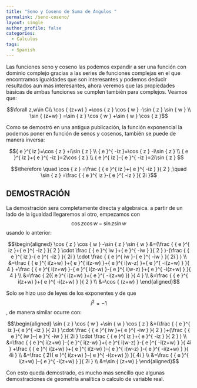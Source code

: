 ```yaml
---
title: "Seno y Coseno de Suma de Ángulos "
permalink: /seno-coseno/
layout: single
author_profile: false
categories:
  - Calculus
tags:
  - Spanish
---
```


Las funciones seno y coseno las podemos expandir a ser una función con dominio complejo gracias a las series de funciones complejas en el que encontramos igualdades que son interesantes y podemos deducir resultados aun mas interesantes, ahora veremos que las propiedades básicas de ambas funciones se cumplen también para complejos. Veamos que:

$$\forall z,w\in C\\ \cos { (z+w) } =\cos { z } \cos { w } -\sin { z } \sin { w } \\ \sin { (z+w) } =\sin { z } \cos { w } +\sin { w } \cos { z }$$

Como se demostró en una antigua publicación, la función exponencial la podemos poner en función de senos y cosenos, también se puede de manera inversa:

$${ e }^{ iz }=\cos { z } +i\sin { z } \\ { e }^{ -iz }=\cos { z } -i\sin { z } \\ { e }^{ iz }+{ e }^{ -iz }=2\cos { z } \\ { e }^{ iz }-{ e }^{ -iz }=2i\sin { z } $$

$$\therefore  \quad \cos { z } =\frac { { e }^{ iz }+{ e }^{ -iz } }{ 2 } ;\quad \sin { z } =\frac { { e }^{ iz }-{ e }^{ -iz } }{ 2i }$$

## DEMOSTRACIÓN

La demostración sera completamente directa y algebraica. a partir de un lado de la igualdad llegaremos al otro, empezamos con $$\cos { z } \cos { w } -\sin { z } \sin { w }$$ usando lo anterior:

$$\begin{aligned}
\cos { z } \cos { w } -\sin { z } \sin { w } &=(\frac { { e }^{ iz }+{ e }^{ -iz } }{ 2 } \cdot \frac { { e }^{ iw }+{ e }^{ -iw } }{ 2 } )-(\frac { { e }^{ iz }-{ e }^{ -iz } }{ 2i } \cdot \frac { { e }^{ iw }-{ e }^{ -iw } }{ 2i } ) \\
&=\frac { { e }^{ i(z+w) }+{ e }^{ i(z-w) }+{ e }^{ i(w-z) }+{ e }^{ -i(z+w) } }{ 4 } +\frac { { e }^{ i(z+w) }-{ e }^{ i(z-w) }-{ e }^{ i(w-z) }+{ e }^{ -i(z+w) } }{ 4 } \\
&=\frac { 2({ e }^{ i(z+w) }+{ e }^{ -i(z+w) }) }{ 4 } \\
&=\frac { { e }^{ i(z+w) }+{ e }^{ -i(z+w) } }{ 2 } \\
&=\cos { (z+w) }
\end{aligned}$$

Solo se hizo uso de leyes de los exponentes y de que $${i}^{2}=-1$$, de manera similar ocurre con:

$$\begin{aligned}
\sin { z } \cos { w } +\sin { w } \cos { z } &=(\frac { { e }^{ iz }-{ e }^{ -iz } }{ 2i } \cdot \frac { { e }^{ iw }+{ e }^{ -iw } }{ 2 } )+(\frac { { e }^{ iw }-{ e }^{ -iw } }{ 2i } \cdot \frac { { e }^{ iz }+{ e }^{ -iz } }{ 2 } ) \\
&=\frac { { e }^{ i(z+w) }-{ e }^{ i(z-w) }+{ e }^{ i(w-z) }-{ e }^{ -i(z+w) } }{ 4i } +\frac { { e }^{ i(z+w) }+{ e }^{ i(z-w) }-{ e }^{ i(w-z) }-{ e }^{ -i(z+w) } }{ 4i } \\
&=\frac { 2({ e }^{ i(z+w) }-{ e }^{ -i(z+w) }) }{ 4i } \\
&=\frac { { e }^{ i(z+w) }-{ e }^{ -i(z+w) } }{ 2i } \\
&=\sin { (z+w) }
\end{aligned}$$

Con esto queda demostrado, es mucho mas sencillo que algunas demostraciones de geometría analítica o calculo de variable real.
